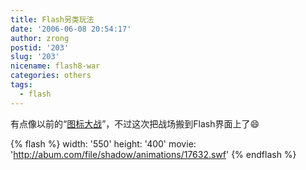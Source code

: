```yaml
---
title: Flash另类玩法
date: '2006-06-08 20:54:17'
author: zrong
postid: '203'
slug: '203'
nicename: flash8-war
categories: others
tags:
  - flash
---
```


有点像以前的“[图标大战](http://flash.haha365.com/flash_34/20050415093955.htm)”，不过这次把战场搬到Flash界面上了:smile:  

{% flash %}
width: '550'
height: '400'
movie: 'http://abum.com/file/shadow/animations/17632.swf'
{% endflash %}

